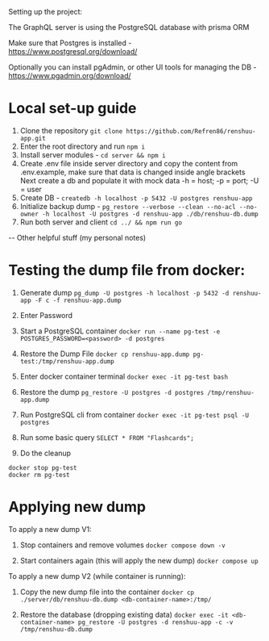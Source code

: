 Setting up the project:

The GraphQL server is using the PostgreSQL database with prisma ORM

Make sure that Postgres is installed - https://www.postgresql.org/download/

Optionally you can install pgAdmin, or other UI tools for managing the DB - https://www.pgadmin.org/download/

# Local set-up guide 
1) Clone the repository
```git clone https://github.com/Refren86/renshuu-app.git```
2) Enter the root directory and run ```npm i```
3) Install server modules - ```cd server && npm i```
4) Create .env file inside server directory and copy the content from .env.example, make sure that data is changed inside angle brackets
Next create a db and populate it with mock data
-h = host; -p = port; -U = user
5) Create DB - ```createdb -h localhost -p 5432 -U postgres renshuu-app```
6) Initialize backup dump - ```pg_restore --verbose --clean --no-acl --no-owner -h localhost -U postgres -d renshuu-app ./db/renshuu-db.dump```
7) Run both server and client ```cd ../ && npm run go```


-- Other helpful stuff (my personal notes)
# Testing the dump file from docker:
1) Generate dump 
```pg_dump -U postgres -h localhost -p 5432 -d renshuu-app -F c -f renshuu-app.dump```

2) Enter Password

3) Start a PostgreSQL container
```docker run --name pg-test -e POSTGRES_PASSWORD=<password> -d postgres```

4) Restore the Dump File 
```docker cp renshuu-app.dump pg-test:/tmp/renshuu-app.dump```

5) Enter docker container terminal 
```docker exec -it pg-test bash```

6) Restore the dump 
```pg_restore -U postgres -d postgres /tmp/renshuu-app.dump```

7) Run PostgreSQL cli from container
```docker exec -it pg-test psql -U postgres```

8) Run some basic query
```SELECT * FROM "Flashcards";```

9) Do the cleanup
```
docker stop pg-test
docker rm pg-test
```

# Applying new dump
To apply a new dump V1:
1) Stop containers and remove volumes
```docker compose down -v```

2) Start containers again (this will apply the new dump)
```docker compose up```

To apply a new dump V2 (while container is running):
1) Copy the new dump file into the container
```docker cp ./server/db/renshuu-db.dump <db-container-name>:/tmp/```

2) Restore the database (dropping existing data)
```docker exec -it <db-container-name> pg_restore -U postgres -d renshuu-app -c -v /tmp/renshuu-db.dump```